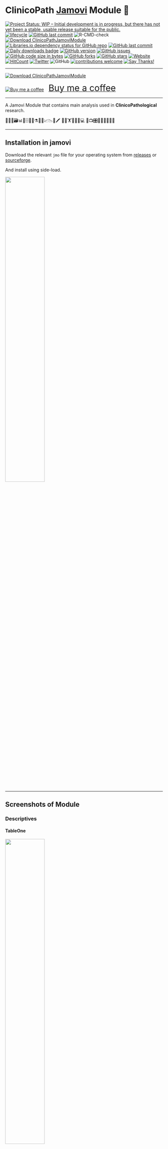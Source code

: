 
<!-- README.md is generated from README.Rmd. Please edit that file -->

# ClinicoPath [Jamovi](https://www.jamovi.org) Module 🔬

<!-- badges: start -->

[![Project Status: WIP – Initial development is in progress, but there
has not yet been a stable, usable release suitable for the
public.](https://www.repostatus.org/badges/latest/wip.svg)](https://www.repostatus.org/#wip)
[![lifecycle](https://img.shields.io/badge/lifecycle-experimental-orange.svg)](https://www.tidyverse.org/lifecycle/)
[![GitHub last
commit](https://img.shields.io/github/last-commit/sbalci/clinicopathjamovimodule.svg)](https://github.com/sbalci/clinicopathjamovimodule/commits/master)
![R-CMD-check](https://github.com/sbalci/ClinicoPathJamoviModule/workflows/R-CMD-check/badge.svg)
[![Download
ClinicoPathJamoviModule](https://img.shields.io/sourceforge/dt/clinicopathjamovimodule.svg)](https://sourceforge.net/projects/clinicopathjamovimodule/files/latest/download)
[![Libraries.io dependency status for GitHub
repo](https://img.shields.io/librariesio/github/sbalci/clinicopathjamovimodule.svg)](https://libraries.io/github/sbalci/clinicopathjamovimodule)
[![GitHub last
commit](https://img.shields.io/github/last-commit/sbalci/clinicopathjamovimodule.svg)](https://github.com/sbalci/clinicopathjamovimodule/commits/master)
[![Daily downloads
badge](https://cranlogs.r-pkg.org/badges/last-day/clinicopathjamovimodule?color=blue)](https://CRAN.R-project.org/package=clinicopathjamovimodule)
[![GitHub
version](https://img.shields.io/badge/GitHub-0.0.1.1000-orange.svg?style=flat-square)](https://github.com/sbalci/clinicopathjamovimodule/)
[![GitHub
issues](https://img.shields.io/github/issues/sbalci/clinicopathjamovimodule.svg)](https://github.com/sbalci/clinicopathjamovimodule/issues)
[![GitHub code size in
bytes](https://img.shields.io/github/languages/code-size/sbalci/clinicopathjamovimodule.svg)](https://github.com/sbalci/clinicopathjamovimodule)
[![GitHub
forks](https://img.shields.io/github/forks/sbalci/clinicopathjamovimodule.svg)](https://github.com/sbalci/clinicopathjamovimodule/network)
[![GitHub
stars](https://img.shields.io/github/stars/sbalci/clinicopathjamovimodule.svg)](https://github.com/sbalci/clinicopathjamovimodule/stargazers)
[![Website](https://img.shields.io/badge/website-clinicopathjamovimodule-orange.svg?colorB=E91E63)](https://sbalci.github.io/clinicopathjamovimodule/)
[![HitCount](http://hits.dwyl.io/sbalci/clinicopathjamovimodule.svg)](http://hits.dwyl.io/sbalci/clinicopathjamovimodule)
[![Twitter](https://img.shields.io/twitter/url/https/github.com/sbalci/clinicopathjamovimodule.svg?style=social)](https://twitter.com/intent/tweet?text=A%20@jamovistats%20module%20for%20%23histopathology%20%23clinicopathology%20%23pathology%20%23research%20using%20various%20%23rstats%20packages%20📦.%20@serdarbalci&url=https%3A%2F%2Fgithub.com%2Fsbalci%2Fclinicopathjamovimodule)
![GitHub](https://img.shields.io/github/license/sbalci/clinicopathjamovimodule.svg)
[![contributions
welcome](https://img.shields.io/badge/contributions-welcome-brightgreen.svg?style=flat)](https://github.com/sbalci/clinicopathjamovimodule/issues)
[![Say
Thanks\!](https://img.shields.io/badge/Say%20Thanks-!-1EAEDB.svg)](https://saythanks.io/to/sbalci)
<!-- badges: end -->

<!-- [![Download ClinicoPathJamoviModule](https://sourceforge.net/sflogo.php?type=13&group_id=3162830)](https://sourceforge.net/p/clinicopathjamovimodule/) -->

<!-- [![Coverage Status](https://coveralls.io/repos/github/sbalci/clinicopathjamovimodule/badge.svg?branch=master)](https://coveralls.io/github/sbalci/clinicopathjamovimodule?branch=master) -->

<!-- [![Requirements Status](https://requires.io/github/sbalci/clinicopathjamovimodule/requirements.svg?branch=master)](https://requires.io/github/sbalci/clinicopathjamovimodule/requirements/?branch=master) -->

<!-- [![CodeFactor](https://www.codefactor.io/repository/github/sbalci/clinicopathjamovimodule/badge)](https://www.codefactor.io/repository/github/sbalci/clinicopathjamovimodule) -->

<!-- [![DepShield Badge](https://depshield.sonatype.org/badges/sbalci/clinicopathjamovimodule/depshield.svg)](https://depshield.github.io) -->

<!-- [![GuardRails badge](https://badges.guardrails.io/sbalci/clinicopathjamovimodule.svg?token=13e00877a2660679719002a221904a94ad23d9cf7d31e176ad96aeabe1987be8)](https://dashboard.guardrails.io/default/gh/sbalci/clinicopathjamovimodule) -->

-----

[![Download
ClinicoPathJamoviModule](https://a.fsdn.com/con/app/sf-download-button)](https://sourceforge.net/projects/clinicopathjamovimodule/files/latest/download)

<a class="bmc-button" target="_blank" href="https://www.buymeacoffee.com/bS0teIs"><img src="https://cdn.buymeacoffee.com/buttons/bmc-new-btn-logo.svg" alt="Buy me a coffee"><span style="margin-left:15px;font-size:28px !important;">Buy
me a coffee</span></a>

-----

A Jamovi Module that contains main analysis used in
**ClinicoPathological** research.

🔬👀📑🗃📊🏨🗄📇📖⚗📝🎶📈📉📃🖍 🔬🔬🏋🚴🚙👨💻 📸📺🎛🔭🔬💊🔐🍫🌸

-----

## Installation in jamovi

Download the relevant `jmo` file for your operating system from
[releases](https://github.com/sbalci/ClinicoPathJamoviModule/releases/)
or
[sourceforge](https://sourceforge.net/projects/clinicopathjamovimodule/files/latest/download).

And install using side-load.

<img src="man/figures/jamovi-sideload.gif" align="center" width = 50% />

-----

## Screenshots of Module

### Descriptives

#### TableOne

<img src="man/figures/jamovi-and-R-tableone.png" align="center" width = 50% />

#### WriteSummary

#### Report General Features

#### Frequencies

### Comparisons

#### CrossTable

<img src="man/figures/jamovi-and-R-tangram.png" align="center" width = 50% />

<img src="man/figures/jamovi-and-CrossTable-FinalFit.png" align="center" width = 50% />

#### GGStatsPlot2

<img src="man/figures/jamovi-and-R-ggstatsplot.png" align="center" width = 50% />

### Survival

#### FinalFit

<img src="man/figures/jamovi-and-survival-analysis-finalfit.png" align="center" width = 50% />

<img src="man/figures/jamovi-and-survival-analysis-finalfit-2.png" align="center" width = 50% />

<img src="man/figures/jamovi-and-survival-analysis-finalfit-3.png" align="center" width = 50% />

#### FinalFit Multivariate Survival

<img src="man/figures/jamovi-and-survival-analysis-multivariate-finalfit.png" align="center" width = 50% />

### Decision

#### Medical Decision

<img src="man/figures/jamovi-and-R-caret-from-data.png" align="center" width = 50% />

#### Decision Calculator

<img src="man/figures/jamovi-and-R-caret-user-input.png" align="center" width = 50% />

### Correlation

#### Correlation

### Agreement

#### Interrater Intrarater Reliability

-----

## Installation in R

``` r
library("devtools")
install_github("sbalci/ClinicoPath")
```

-----

<https://github.com/sbalci/ClinicoPathJamoviModule>

This repository is a template for the codes I use in [my and my friends’
histopathology
research](https://sbalci.github.io/cv/SerdarBalciMDPathologist.html).

-----

**See examples**

  - See some of the codes here:
    <https://sbalci.github.io/histopathology-template/Report.html>

  - You may also install
    [histopathR](https://sbalci.github.io/histopathR/) package to get
    all the codes as R Markdown Template.

-----

``` r
devtools::install_github("sbalci/histopathR")
rmarkdown::draft(file = "myfile",
                 template = "clinicopathological",
                 package = "histopathR",
                 create_dir = TRUE,
                 edit = TRUE)
```

  - I have tried to collect common codes in [My R Codes For Data
    Analysis](https://sbalci.github.io/MyRCodesForDataAnalysis/). I plan
    to collect them under the package
    [histopathR](https://sbalci.github.io/histopathR/) gradually.

-----

**How to use**

  - *In RStudio:*
    
      - Fork this repository. Then use this repository as template as
        described
        [here](https://help.github.com/en/articles/creating-a-repository-from-a-template).
    
      - Use RStudio project as described
        [here](https://happygitwithr.com/existing-github-first.html#new-rstudio-project-via-git-clone-1).
    
      - Do not forget to change chunk functions to `eval = TRUE`.
    
      - This template contains packages using
        [renv](https://rstudio.github.io/renv/articles/renv.html).

  - *Via Docker:*

<https://hub.docker.com/r/serdarbalci/clinicopathological>

``` bash
docker pull serdarbalci/clinicopathological
```

<https://twitter.com/serdarbalci/status/1197849208302252032>

  - *As a standalone app (for mac only):*

<https://sourceforge.net/projects/histopathr/>

<https://twitter.com/serdarbalci/status/1198348640294711296>

<https://serdarbalci.gitbook.io/parapathology/computers/computers#deploying-a-shiny-app-as-a-desktop-application-with-electron>

  - *As a Shiny app:*

Launch here: <https://serdarbalci.shinyapps.io/histopathR/>

Run in your own computer R session:

``` r
library(shiny)
runUrl("https://github.com/sbalci/histopathRshiny/raw/master/histopathRshiny.tar.gz")
```

Code here: <https://github.com/sbalci/histopathRshiny>

  - *As a jamovi module:*

Download module here:

<https://github.com/sbalci/ClinicoPathJamoviModule/raw/master/ClinicoPath.jmo>

<https://github.com/sbalci/ClinicoPathJamoviModule>

<https://sourceforge.net/projects/clinicopathjamovimodule/>

-----

**Recommended Links for Reproducible and ClinicoPathological Research**

  - [Reproducible Templates for Analysis and
    Dissemination](https://www.coursera.org/learn/reproducible-templates-analysis/home/info)

  - [Happy Git and GitHub for the useR](https://happygitwithr.com/)

  - [R-Giris Dersi
    Sunum](https://sbalci.github.io/MyRCodesForDataAnalysis/R-Giris.html)

  - [R-Giris
    Dersi](https://sbalci.github.io/MyRCodesForDataAnalysis/R-Giris.nb.html)

  - [R-Markdown Dersi
    Sunum](https://sbalci.github.io/MyRCodesForDataAnalysis/R-Markdown.nb.html)

  - [R-Markdown
    Dersi](https://sbalci.github.io/MyRCodesForDataAnalysis/R-Markdown.html)

  - [How to Prepare Data for Histopathology Research
    pdf](https://sbalci.github.io/MyRCodesForDataAnalysis/How-to-Prepare-Data-for-Histopathology-Research.pdf)

  - [How to Prepare Data for Histopathology
    Research](https://sbalci.github.io/MyRCodesForDataAnalysis/How-to-Prepare-Data-for-Histopathology-Research.nb.html)

  - [How to Prepare Data for Histopathology Research
    Presentation](https://sbalci.github.io/MyRCodesForDataAnalysis/How-to-Prepare-Data-for-Histopathology-Research.html)

  - [“The Quartz guide to bad data”nın Türkçe çevirisi: Kötü Veri
    Kılavuzu](https://sbalci.github.io/Kotu-Veri-Kilavuzu/)

  - [Create A MS Word Template for R
    Markdown](https://vimeo.com/110804387)

-----

**Please Give Me FeedBack**

<https://goo.gl/forms/YjGZ5DHgtPlR1RnB3>

-----

🔬🔬🔬🔬🔬

UNDER CONSTRUCTION 🛠⛔️⚠️🔩

<a class="twitter-follow-button" data-show-count="false" href="https://twitter.com/serdarbalci">Follow
@serdarbalci</a>

<script async src="https://platform.twitter.com/widgets.js" charset="utf-8"></script>

[![contributions
welcome](https://img.shields.io/badge/contributions-welcome-brightgreen.svg?style=flat)](https://github.com/sbalci/clinicopathjamovimodule/issue)
[![Say
Thanks\!](https://img.shields.io/badge/Say%20Thanks-!-1EAEDB.svg)](https://saythanks.io/to/sbalci)
[![HitCount](http://hits.dwyl.io/sbalci/clinicopathjamovimodule.svg)](http://hits.dwyl.io/sbalci/clinicopathjamovimodule)

<!-- Package | Status | Usage | GitHub | References -->

<!-- ----------------- | ----------------- | ----------------- | ----------------- | ----------------- -->

<!-- xxx | [![Travis Build Status](https://travis-ci.org/IndrajeetPatil/ggstatsplot.svg?branch=master)](https://travis-ci.org/IndrajeetPatil/ggstatsplot) | xxx | GitHub version | xxx -->

<!-- xxx | [![AppVeyor Build Status](https://ci.appveyor.com/api/projects/status/github/IndrajeetPatil/ggstatsplot?branch=master&svg=true)](https://ci.appveyor.com/project/IndrajeetPatil/ggstatsplot) | xxx | [![Forks](https://img.shields.io/badge/forks-88-blue.svg)](https://github.com/IndrajeetPatil/ggstatsplot/) | xxx -->

<!-- [![minimal R version](https://img.shields.io/badge/R%3E%3D-3.5.0-6666ff.svg)](https://cran.r-project.org/) | [![lifecycle](https://img.shields.io/badge/lifecycle-maturing-blue.svg)](https://www.tidyverse.org/lifecycle/) | xxx | [![Github Issues](https://img.shields.io/badge/issues-24-red.svg)](https://github.com/IndrajeetPatil/ggstatsplot/issues) | [![vignettes](https://img.shields.io/badge/vignettes-0.2.0-orange.svg?colorB=FF5722)](https://CRAN.R-project.org/package=ggstatsplot/vignettes/) -->

<!-- [![GitHub code size in bytes](https://img.shields.io/github/languages/code-size/IndrajeetPatil/ggstatsplot.svg)](https://github.com/IndrajeetPatil/ggstatsplot) | [![Coverage Status](https://coveralls.io/repos/github/IndrajeetPatil/ggstatsplot/badge.svg?branch=master)](https://coveralls.io/github/IndrajeetPatil/ggstatsplot?branch=master) | xxx | [![Github Stars](https://img.shields.io/github/stars/IndrajeetPatil/ggstatsplot.svg?style=social&label=Github)](https://github.com/IndrajeetPatil/ggstatsplot) | [![DOI](https://zenodo.org/badge/DOI/10.5281/zenodo.2074621.svg)](https://doi.org/10.5281/zenodo.2074621) -->

<!-- [![Licence](https://img.shields.io/badge/licence-GPL--3-blue.svg)](https://www.gnu.org/licenses/gpl-3.0.en.html) | [![Codecov test coverage](https://codecov.io/gh/IndrajeetPatil/ggstatsplot/branch/master/graph/badge.svg)](https://codecov.io/gh/IndrajeetPatil/ggstatsplot?branch=master) | [![HitCount](http://hits.dwyl.io/IndrajeetPatil/ggstatsplot.svg)](http://hits.dwyl.io/IndrajeetPatil/ggstatsplot) | [![Last-changedate](https://img.shields.io/badge/last%20change-2020--02--04-yellowgreen.svg)](https://github.com/IndrajeetPatil/ggstatsplot/commits/master) | [![GitHub last commit](https://img.shields.io/github/last-commit/IndrajeetPatil/ggstatsplot.svg)](https://github.com/IndrajeetPatil/ggstatsplot/commits/master) -->

<!-- [![status](https://tinyverse.netlify.com/badge/ggstatsplot)](https://CRAN.R-project.org/package=ggstatsplot) | [![R build status](https://github.com/IndrajeetPatil/ggstatsplot/workflows/R-CMD-check/badge.svg)](https://github.com/IndrajeetPatil/ggstatsplot) | [![Gitter chat](https://badges.gitter.im/gitterHQ/gitter.png)](https://gitter.im/ggstatsplot/community) | [![Project Status](http://www.repostatus.org/badges/latest/active.svg)](http://www.repostatus.org/#active) | [![contributions welcome](https://img.shields.io/badge/contributions-welcome-brightgreen.svg?style=flat)](https://github.com/IndrajeetPatil/ggstatsplot/issues) -->
